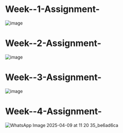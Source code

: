 # Week--1-Assignment-
![image](https://github.com/user-attachments/assets/8a8840ca-0bfe-44c0-986c-afa00db883fc)
# Week--2-Assignment-
![image](https://github.com/user-attachments/assets/4d1eecbc-11f2-4914-88a9-2bdb3930d0f8)
# Week--3-Assignment-
![image](https://github.com/user-attachments/assets/4093753f-038d-4f53-a7dc-f9da4da3f3df)
# Week--4-Assignment-
![WhatsApp Image 2025-04-09 at 11 20 35_be6ad6ca](https://github.com/user-attachments/assets/af6a7f89-9d5e-4476-a211-b40a08982597)



